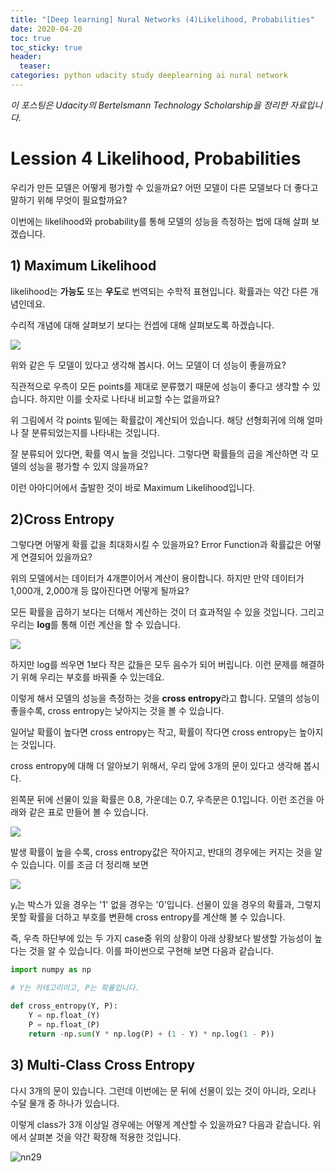 ```yaml
---
title: "[Deep learning] Nural Networks (4)Likelihood, Probabilities"
date: 2020-04-20
toc: true
toc_sticky: true
header:
  teaser: 
categories: python udacity study deeplearning ai nural network
---
```



*이 포스팅은 Udacity의 Bertelsmann Technology Scholarship을 정리한 자료입니다.*  


# Lession 4 Likelihood, Probabilities

우리가 만든 모델은 어떻게 평가할 수 있을까요? 어떤 모델이 다른 모델보다 더 좋다고 말하기 위해 무엇이 필요할까요?

이번에는 likelihood와 probability를 통해 모델의 성능을 측정하는 법에 대해 살펴 보겠습니다.


## 1) Maximum Likelihood

likelihood는 **가능도** 또는 **우도**로 번역되는 수학적 표현입니다. 확률과는 약간 다른 개념인데요.

수리적 개념에 대해 살펴보기 보다는 컨셉에 대해 살펴보도록 하겠습니다.

![](https://drive.google.com/uc?id=1Tifc3JfF2ELxh9pxzqq7AZV6eCLB1ZTF)

위와 같은 두 모델이 있다고 생각해 봅시다. 어느 모델이 더 성능이 좋을까요?

직관적으로 우측이 모든 points를 제대로 분류했기 때문에 성능이 좋다고 생각할 수 있습니다. 하지만 이를 숫자로 나타내 비교할 수는 없을까요?

위 그림에서 각 points 밑에는 확률값이 계산되어 있습니다. 해당 선형회귀에 의해 얼마나 잘 분류되었는지를 나타내는 것입니다.

잘 분류되어 있다면, 확률 역시 높을 것입니다. 그렇다면 확률들의 곱을 계산하면 각 모델의 성능을 평가할 수 있지 않을까요?

이런 아아디어에서 출발한 것이 바로 Maximum Likelihood입니다.


## 2)Cross Entropy

그렇다면 어떻게 확률 값을 최대화시킬 수 있을까요? Error Function과 확률값은 어떻게 연결되어 있을까요?

위의 모델에서는 데이터가 4개뿐이어서 계산이 용이합니다. 하지만 만약 데이터가 1,000개, 2,000개 등 많아진다면 어떻게 될까요?

모든 확률을 곱하기 보다는 더해서 계산하는 것이 더 효과적일 수 있을 것입니다. 그리고 우리는 **log**를 통해 이런 계산을 할 수 있습니다.

![](https://drive.google.com/uc?id=1WmVHcA-5i1eE6PnBGtY9Kc6wDqCdK2xi)

하지만 log를 씌우면 1보다 작은 값들은 모두 음수가 되어 버립니다. 이런 문제를 해결하기 위해 우리는 부호를 바꿔줄 수 있는데요.

이렇게 해서 모델의 성능을 측정하는 것을 **cross entropy**라고 합니다. 모델의 성능이 좋을수록, cross entropy는 낮아지는 것을 볼 수 있습니다.

일어날 확률이 높다면 cross entropy는 작고, 확률이 작다면 cross entropy는 높아지는 것입니다.

cross entropy에  대해 더 알아보기 위해서, 우리 앞에 3개의 문이 있다고 생각해 봅시다.

왼쪽문 뒤에 선물이 있을 확률은 0.8, 가운데는 0.7, 우측문은 0.1입니다. 이런 조건을 아래와 같은 표로 만들어 볼 수 있습니다.

![](https://drive.google.com/uc?id=1znhK0s-MUbR1l3V7CRELVDR-CIaWxwOF)

발생 확률이 높을 수록, cross entropy값은 작아지고, 반대의 경우에는 커지는 것을 알 수 있습니다. 이를 조금 더 정리해 보면

![](https://drive.google.com/uc?id=1YdvuQEigSDWEWveZyo8oF1DQZXjGXbs8)

yᵢ는 박스가 있을 경우는 '1'  없을 경우는 '0'입니다. 선물이 있을 경우의 확률과, 그렇지 못할 확률을 더하고 부호를 변환해 cross entropy를 계산해 볼 수 있습니다.

즉, 우측 하단부에 있는 두 가지 case중 위의 상황이 아래 상황보다 발생할 가능성이 높다는 것을 알 수 있습니다. 이를 파이썬으로 구현해 보면 다음과 같습니다.

```python
import numpy as np

# Y는 카테고리이고, P는 확률입니다. 

def cross_entropy(Y, P):
    Y = np.float_(Y)
    P = np.float_(P)
    return -np.sum(Y * np.log(P) + (1 - Y) * np.log(1 - P))
```



## 3) Multi-Class Cross Entropy

다시 3개의 문이 있습니다. 그런데 이번에는 문 뒤에 선물이 있는 것이 아니라, 오리나 수달 물개 중 하나가 있습니다. 

이렇게 class가 3개 이상일 경우에는 어떻게 계산할 수 있을까요? 다음과 같습니다. 위에서 살펴본 것을 약간 확장해 적용한 것입니다. 

![nn29](https://drive.google.com/uc?id=1YdvuQEigSDWEWveZyo8oF1DQZXjGXbs8)
